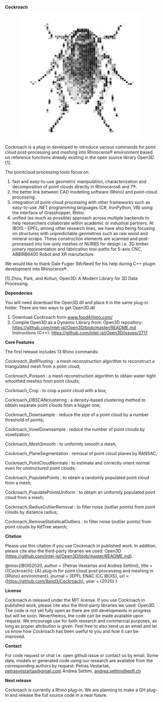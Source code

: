 **Cockroach**
 <p align="center">
  <img width="400" height="410" src="https://github.com/9and3/Cockroach/blob/Cockroach/Cockroach_logo.png">
</p>


Cockroach is a plug-in developed to introduce various commands for point cloud post-processing and meshing into Rhinoceros® environment based on reference functions already existing in the open source library Open3D [1]. 

The pointcloud processing tools focus on:
1. fast and easy-to-use geometric manipulation, characterization and decomposition of point clouds directly in Rhinoceros6 and 7®. 
2. the better link between CAD modelling software (Rhino) and point-cloud processing.
3. integration of point-cloud processing with other frameworks such as easy-to-use .NET programming languages (C#, IronPython, VB) using the interface of Grasshopper, Rhino.
4. unified (as much as possible) approach across multiple backends to help researchers collaborate within academic or industrial partners. At IBOIS - EPFL, among other research lines, we have also being focusing on structures with unpredictable geometries such as raw wood and mineral scraps. These construction elements are scanned and post-processed into low-poly meshes or NURBS for design i.e. 3D timber joinery representation and fabrication tool-paths for 5-axis CNC, ABBIRB6400 Robot and XR manufacture.

We would like to thank Dale Fugier (McNeel) for his help during C++ plugin development into Rhinoceros®.

[1] Zhou, Park, and Koltun, Open3D: A Modern Library for 3D Data Processing.

**Dependecies**

You will need download the Open3D.dll and place it in the same plug-in folder.
There are two ways to get Open3D.dll

1. Download Cockroach from www.food4rhino.com/
2. Compile Open3D as a Dynamic Library from:
Open3D repository: https://github.com/intel-isl/Open3D/blob/master/README.md
Instructions (C++): https://github.com/intel-isl/Open3D/issues/2717

**Core Features**

The first release includes 13 Rhino commands: 

*Cockroach_BallPivoting* : a mesh reconstruction algorithm to reconstruct a triangulated mesh from a point cloud;

Cockroach_Poisson : a mesh reconstruction algorithm to obtain water-tight smoothed meshes from point clouds;

Cockroach_Crop : to crop a point cloud with a box;

Cockroach_DBSCANclustering : a density-based clustering method to obtain separate point clouds from a bigger one;

Cockroach_Downsample : reduce the size of a point cloud by a number threshold of points;

Cockroach_VoxelDownsample : reduce the number of point clouds by voxelization;

Cockroach_MeshSmooth : to uniformly smooth a mesh;

Cockroach_PlaneSegmentation : removal of point cloud planes by RANSAC;

Cockroach_PointCloudNormals : to estimate and correctly orient normal even for unstructured point clouds;

Cockroach_PopulatePoints : to obtain a randomly populated point cloud from a mesh;

Cockroach_PopulatePointsUniform : to obtain an uniformly populated point cloud from a mesh;

Cockroach_RadiusOutlierRemoval : to filter noise (outlier points) from point clouds by distance radius;

Cockroach_RemoveStatisticalOutliers : to filter noise (outlier points) from point clouds by KdTree search;

**Citation**

Please use this citation if you use Cockroach in published work. In addition, please cite also the third-party libraries we used: Open3D (https://github.com/intel-isl/Open3D/blob/master/README.md).

@misc{IBOIS2020,
   author  = {Petras Vestartas and Andrea Settimi},
   title   = {{Cockroach}: {A} plug-in for point cloud post-processing and meshing in {Rhino} environment},
   journal = {EPFL ENAC ICC IBOIS},
   url = {https://github.com/9and3/Cockroach},
   year    = {2020}
}

**License**

Cockroach is released under the MIT license. If you use Cockroach in published work, please cite also the third-party libraries we used: Open3D.
The code is not yet fully open as there are still developments in progress but will be soon. Nevertheless, the code can be made available upon request. We encourage use for both research and commercial purposes, as long as proper attribution is given. Feel free to also send us an email and let us know how Cockroach has been useful to you and how it can be improved. 

**Contact**

For code request or chat i.e. open github issue or contact us by email.
Some data, models or generated code using our research are available from the corresponding authors by request:
Petras Vestartas, petrasvestartas@gmail.com
Andrea Settimi, andrea.settimi@epfl.ch

**Next release**

Cockroach is currently a Rhino plug-in. 
We are planning to make a GH plug-in and release the full source code in a near future.


